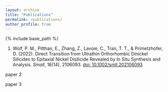 ```yaml
---
layout: archive
title: "Publications"
permalink: /publications/
author_profile: true
---
```


{% include base_path %}

1. Wolf, P. M., Pitthan, E., Zhang, Z., Lavoie, C., Tran, T. T., & Primetzhofer, D. (2022). Direct Transition from Ultrathin Orthorhombic Dinickel Silicides to Epitaxial Nickel Disilicide Revealed by In Situ Synthesis and Analysis. _Small_, 18(14), 2106093.
[doi: 10.1002/smll.202106093](https://doi.org/10.1002/smll.202106093)


paper 2

paper 3